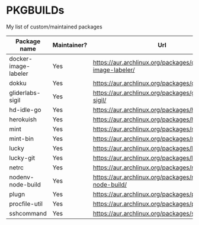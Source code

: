 # PKGBUILDs
My list of custom/maintained packages

| Package name         | Maintainer? | Url                                                      |
| -------------------- | ----------- | -------------------------------------------------------- |
| docker-image-labeler | Yes         | https://aur.archlinux.org/packages/docker-image-labeler/ |
| dokku                | Yes         | https://aur.archlinux.org/packages/dokku/                |
| gliderlabs-sigil     | Yes         | https://aur.archlinux.org/packages/gliderlabs-sigil/     |
| hd-idle-go           | Yes         | https://aur.archlinux.org/packages/hd-idle-go/           |
| herokuish            | Yes         | https://aur.archlinux.org/packages/herokuish/            |
| mint                 | Yes         | https://aur.archlinux.org/packages/mint/                 |
| mint-bin             | Yes         | https://aur.archlinux.org/packages/mint-bin/             |
| lucky                | Yes         | https://aur.archlinux.org/packages/lucky/                |
| lucky-git            | Yes         | https://aur.archlinux.org/packages/lucky-git/            |
| netrc                | Yes         | https://aur.archlinux.org/packages/netrc/                |
| nodenv-node-build    | Yes         | https://aur.archlinux.org/packages/nodenv-node-build/    |
| plugn                | Yes         | https://aur.archlinux.org/packages/plugn/                |
| procfile-util        | Yes         | https://aur.archlinux.org/packages/procfile-util/        |
| sshcommand           | Yes         | https://aur.archlinux.org/packages/sshcommand/           |
